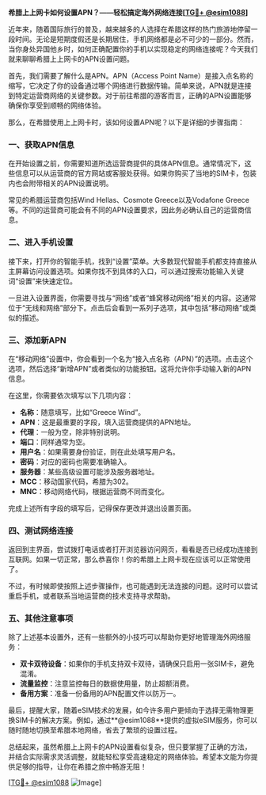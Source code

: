 **希腊上上网卡如何设置APN？——轻松搞定海外网络连接[[TG💪+ @esim1088](https://t.me/s/esim1088)]**

近年来，随着国际旅行的普及，越来越多的人选择在希腊这样的热门旅游地停留一段时间。无论是短期度假还是长期居住，手机网络都是必不可少的一部分。然而，当你身处异国他乡时，如何正确配置你的手机以实现稳定的网络连接呢？今天我们就来聊聊希腊上上网卡的APN设置问题。

首先，我们需要了解什么是APN。APN（Access Point Name）是接入点名称的缩写，它决定了你的设备通过哪个网络进行数据传输。简单来说，APN就是连接到特定运营商网络的关键参数。对于前往希腊的游客而言，正确的APN设置能够确保你享受到顺畅的网络体验。

那么，在希腊使用上上网卡时，该如何设置APN呢？以下是详细的步骤指南：

### 一、获取APN信息

在开始设置之前，你需要知道所选运营商提供的具体APN信息。通常情况下，这些信息可以从运营商的官方网站或客服处获得。如果你购买了当地的SIM卡，包装内也会附带相关的APN设置说明。

常见的希腊运营商包括Wind Hellas、Cosmote Greece以及Vodafone Greece等。不同的运营商可能会有不同的APN设置要求，因此务必确认自己的运营商信息。

### 二、进入手机设置

接下来，打开你的智能手机，找到“设置”菜单。大多数现代智能手机都支持直接从主屏幕访问设置选项。如果你找不到具体的入口，可以通过搜索功能输入关键词“设置”来快速定位。

一旦进入设置界面，你需要寻找与“网络”或者“蜂窝移动网络”相关的内容。这通常位于“无线和网络”部分下。点击后会看到一系列子选项，其中包括“移动网络”或类似的描述。

### 三、添加新APN

在“移动网络”设置中，你会看到一个名为“接入点名称（APN）”的选项。点击这个选项，然后选择“新增APN”或者类似的功能按钮。这将允许你手动输入新的APN信息。

在这里，你需要依次填写以下几项内容：
- **名称**：随意填写，比如“Greece Wind”。
- **APN**：这是最重要的字段，填入运营商提供的APN地址。
- **代理**：一般为空，除非特别说明。
- **端口**：同样通常为空。
- **用户名**：如果需要身份验证，则在此处填写用户名。
- **密码**：对应的密码也需要准确输入。
- **服务器**：某些高级设置可能涉及服务器地址。
- **MCC**：移动国家代码，希腊为302。
- **MNC**：移动网络代码，根据运营商不同而变化。

完成上述所有字段的填写后，记得保存更改并退出设置页面。

### 四、测试网络连接

返回到主界面，尝试拨打电话或者打开浏览器访问网页，看看是否已经成功连接到互联网。如果一切正常，那么恭喜你！你的希腊上上网卡现在应该可以正常使用了。

不过，有时候即使按照上述步骤操作，也可能遇到无法连接的问题。这时可以尝试重启手机，或者联系当地运营商的技术支持寻求帮助。

### 五、其他注意事项

除了上述基本设置外，还有一些额外的小技巧可以帮助你更好地管理海外网络服务：
- **双卡双待设备**：如果你的手机支持双卡双待，请确保只启用一张SIM卡，避免混淆。
- **流量监控**：注意监控每日的数据使用量，防止超额消费。
- **备用方案**：准备一份备用的APN配置文件以防万一。

最后，提醒大家，随着eSIM技术的发展，如今许多用户更倾向于选择无需物理更换SIM卡的解决方案。例如，通过**@esim1088**提供的虚拟eSIM服务，你可以随时随地切换至希腊本地网络，省去了繁琐的设置过程。

总结起来，虽然希腊上上网卡的APN设置看似复杂，但只要掌握了正确的方法，并结合实际需求灵活调整，就能轻松享受高速稳定的网络体验。希望本文能为你提供足够的指导，让你在希腊之旅中畅游无阻！

[[TG💪+ @esim1088](https://t.me/s/esim1088) ![Image](https://i.postimg.cc/4NQfJmqS/Snipaste-2025-05-13-00-14-12.png)]